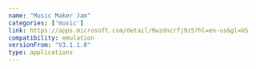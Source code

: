 ```yaml
---
name: "Music Maker Jam"
categories: ['music']
link: https://apps.microsoft.com/detail/9wzdncrfj9z5?hl=en-us&gl=US
compatibility: emulation
versionFrom: "V3.1.1.0"
type: applications
---
```


